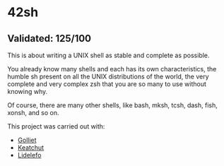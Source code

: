 # 42sh

## Validated: 125/100

This is about writing a UNIX shell as stable and complete as possible.

You already know many shells and each has its own characteristics, the humble sh present on all the UNIX distributions of the world, the very complete and very complex zsh that you are so many to use without knowing why.

Of course, there are many other shells, like bash, mksh, tcsh, dash, fish, xonsh, and so on.

This project was carried out with:
- [Golliet](https://github.com/golliet)
- [Keatchut](https://gitlab.com/keatchut)
- [Lidelefo](https://gitlab.com/lidelefo)
